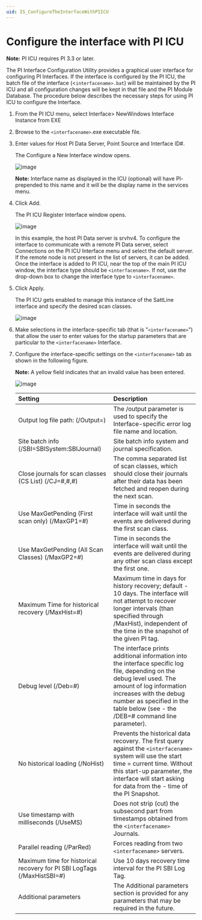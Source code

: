 ```yaml
---
uid: IS_ConfigureTheInterfaceWithPIICU
---
```


# Configure the interface with PI ICU
    
<!-- Draft comment: Replace images below with screenshots for your interface -->

**Note:** PI ICU requires PI 3.3 or later.

The PI Interface Configuration Utility provides a graphical user interface for configuring PI Interfaces. If the interface is configured by the PI ICU, the batch file of the interface (<`interfacename>.bat`) will be maintained by the PI ICU and all configuration changes will be kept in that file and the PI Module Database. The procedure below describes the necessary steps for using PI ICU to configure the Interface.

1. From the PI ICU menu, select Interface> NewWindows Interface Instance from EXE

1. Browse to the `<interfacename>`.exe executable file.

1. Enter values for Host PI Data Server, Point Source and Interface ID#.

    The Configure a New Interface window opens.

    ![image]()
    
    **Note:** Interface name as displayed in the ICU (optional) will have PI- prepended to this name and it will be the display name in the services menu.

1. Click Add.

    The PI ICU Register Interface window opens.

    ![image]()
    
    In this example, the host PI Data server is srvhv4. To configure the interface to communicate with a remote PI Data server, select Connections on the PI ICU Interface menu and select the default server. If the remote node is not present in the list of servers, it can be added. Once the interface is added to PI ICU, near the top of the main PI ICU window, the interface type should be `<interfacename>`. If not, use the drop-down box to change the interface type to `<interfacename>`.

1. Click Apply.

    The PI ICU gets enabled to manage this instance of the SattLine interface and specify the desired scan classes.

    ![image]()

1. Make selections in the interface-specific tab (that is "`<interfacename>`") that allow the user to enter values for the startup parameters that are particular to the `<interfacename>` Interface.

1. Configure the interface-specific settings on the `<interfacename>` tab as shown in the following figure.

    **Note:** A yellow field indicates that an invalid value has been entered.

    ![image]()
    
    | Setting | Description |
    |:-|:-|
    | Output log file path: (/Output=<UNC Path>) | The /output parameter is used to specify the Interface-specific error log file name and location. |
    | Site batch info (/SBI=SBISystem:SBIJournal) | Site batch info system and journal specification. |
    | Close journals for scan classes (CS List) (/CJ=#,#,#) | The comma separated list of scan classes, which should close their journals after their data has been fetched and reopen during the next scan. |
    | Use MaxGetPending (First scan only) (/MaxGP1=#) | Time in seconds the interface will wait until the events are delivered during the first scan class. |
    | Use MaxGetPending (All Scan Classes) (/MaxGP2=#) | Time in seconds the interface will wait until the events are delivered during any other scan class except the first one. |
    | Maximum Time for historical recovery (/MaxHist=#) | Maximum time in days for history recovery; default - 10 days. The interface will not attempt to recover longer intervals (than specified through /MaxHist), independent of the time in the snapshot of the given PI tag. |
    | Debug level (/Deb=#) | The interface prints additional information into the interface specific log file, depending on the debug level used. The amount of log information increases with the debug number as specified in the table below (see - the /DEB=# command line parameter). |
    | No historical loading (/NoHist) | Prevents the historical data recovery. The first query against the `<interfacename>` system will use the start time = current time. Without this start-up parameter, the interface will start asking for data from the - time of the PI Snapshot. |
    | Use timestamp with milliseconds (/UseMS) | Does not strip (cut) the subsecond part from timestamps obtained from the `<interfacename>` Journals. |
    | Parallel reading (/ParRed) | Forces reading from two `<interfacename>` servers. |
    | Maximum time for historical recovery for PI SBI LogTags (/MaxHistSBI=#) | Use 10 days recovery time interval for the PI SBI Log Tag. |
    | Additional parameters | The Additional parameters section is provided for any parameters that may be required in the future. |
